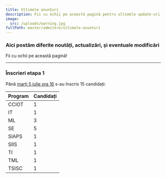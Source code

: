 ```yaml
---
title: Ultimele anunțuri
description: Fii cu ochii pe această pagină pentru ultimele update-uri!
image:
  src: /uploads/warning.jpg
fullPath: master/admitere/ultimele-anunturi
---
```

### Aici postăm diferite noutăți, actualizări, și eventuale modificări

Fii cu ochii pe această pagină!

- - -
### Înscrieri etapa 1


Până [marți 5 iulie ora 16](/master/admitere/calendarul-admiterii-master-2022/) s-au înscris 15 candidați:




| **Program** | **Candidați** |
------------|--------------
 CCIOT       | 1             
 IT          | 1             
 ML          | 3             
 SE          | 5             
 SIAPS       | 1             
 SIIS        | 1             
 TI          | 1             
 TML         | 1             
 TSISC       | 1             


